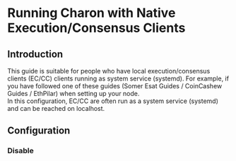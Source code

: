 # Running Charon with Native Execution/Consensus Clients
## Introduction
This guide is suitable for people who have local execution/consensus clients (EC/CC) clients running as system service (systemd). For example, if you have followed one of these guides (Somer Esat Guides / CoinCashew Guides / EthPilar) when setting up your node.  
In this configuration, EC/CC are often run as a system service (systemd) and can be reached on localhost.  

## Configuration
### Disable 
